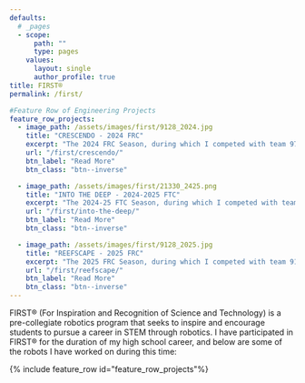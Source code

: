 ```yaml
---
defaults:
  # _pages
  - scope:
      path: ""
      type: pages
    values:
      layout: single
      author_profile: true
title: FIRST®
permalink: /first/

#Feature Row of Engineering Projects
feature_row_projects:
  - image_path: /assets/images/first/9128_2024.jpg
    title: "CRESCENDO - 2024 FRC"
    excerpt: "The 2024 FRC Season, during which I competed with team 9752 ITKAN Robotics Jr."
    url: "/first/crescendo/"
    btn_label: "Read More"
    btn_class: "btn--inverse"

  - image_path: /assets/images/first/21330_2425.png
    title: "INTO THE DEEP - 2024-2025 FTC"
    excerpt: "The 2024-25 FTC Season, during which I competed with team 21330 ITKAN of Tomorrow."
    url: "/first/into-the-deep/"
    btn_label: "Read More"
    btn_class: "btn--inverse"

  - image_path: /assets/images/first/9128_2025.jpg
    title: "REEFSCAPE - 2025 FRC"
    excerpt: "The 2025 FRC Season, during which I competed with team 9128 ITKAN Robotics."
    url: "/first/reefscape/"
    btn_label: "Read More"
    btn_class: "btn--inverse"
---
```


FIRST® (For Inspiration and Recognition of Science and Technology) is a pre-collegiate robotics program that seeks to inspire and encourage students to pursue a career in STEM through robotics. I have participated in FIRST® for the duration of my high school career, and below are some of the robots I have worked on during this time:

{% include feature_row id="feature_row_projects"%}